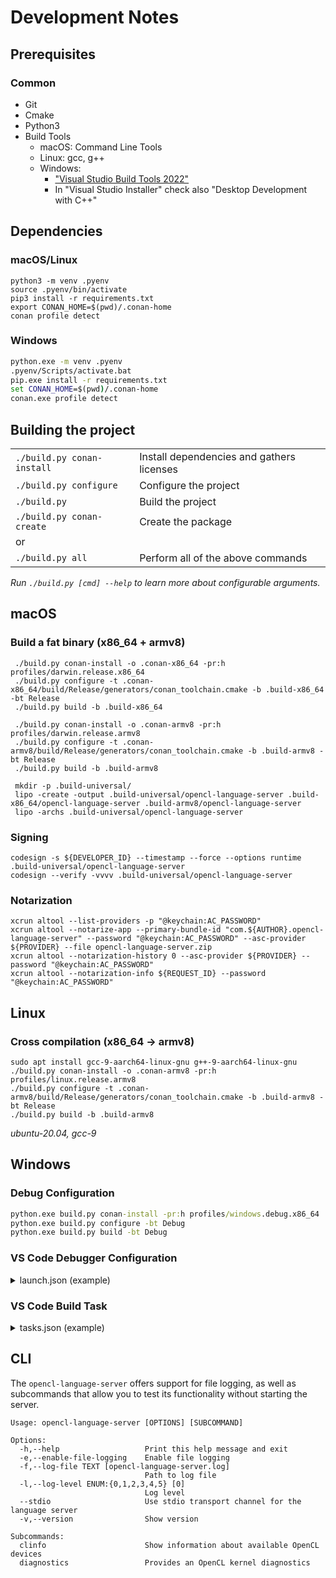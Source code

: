 # Development Notes

## Prerequisites

### Common

* Git
* Cmake
* Python3
* Build Tools
  * macOS: Command Line Tools
  * Linux: gcc, g++  
  * Windows: 
    * ["Visual Studio Build Tools 2022"](https://visualstudio.microsoft.com/downloads/)
    * In "Visual Studio Installer" check also "Desktop Development with C++"

## Dependencies

### macOS/Linux

```shell
python3 -m venv .pyenv
source .pyenv/bin/activate
pip3 install -r requirements.txt
export CONAN_HOME=$(pwd)/.conan-home
conan profile detect
```

### Windows

```bat
python.exe -m venv .pyenv
.pyenv/Scripts/activate.bat
pip.exe install -r requirements.txt
set CONAN_HOME=$(pwd)/.conan-home
conan.exe profile detect
```

## Building the project

| | |
|---|---|
| `./build.py conan-install` | Install dependencies and gathers licenses|
| `./build.py configure` | Configure the project |
| `./build.py` | Build the project |
| `./build.py conan-create` | Create the package |
| or | |
| `./build.py all` | Perform all of the above commands |

*Run `./build.py [cmd] --help` to learn more about configurable arguments.*

## macOS

### Build a fat binary (x86_64 + armv8)

```shell
 ./build.py conan-install -o .conan-x86_64 -pr:h profiles/darwin.release.x86_64
 ./build.py configure -t .conan-x86_64/build/Release/generators/conan_toolchain.cmake -b .build-x86_64 -bt Release
 ./build.py build -b .build-x86_64

 ./build.py conan-install -o .conan-armv8 -pr:h profiles/darwin.release.armv8
 ./build.py configure -t .conan-armv8/build/Release/generators/conan_toolchain.cmake -b .build-armv8 -bt Release
 ./build.py build -b .build-armv8

 mkdir -p .build-universal/
 lipo -create -output .build-universal/opencl-language-server .build-x86_64/opencl-language-server .build-armv8/opencl-language-server
 lipo -archs .build-universal/opencl-language-server 
 ```

### Signing

```shell
codesign -s ${DEVELOPER_ID} --timestamp --force --options runtime .build-universal/opencl-language-server
codesign --verify -vvvv .build-universal/opencl-language-server
```

### Notarization

```shell
xcrun altool --list-providers -p "@keychain:AC_PASSWORD"
xcrun altool --notarize-app --primary-bundle-id "com.${AUTHOR}.opencl-language-server" --password "@keychain:AC_PASSWORD" --asc-provider ${PROVIDER} --file opencl-language-server.zip
xcrun altool --notarization-history 0 --asc-provider ${PROVIDER} --password "@keychain:AC_PASSWORD"
xcrun altool --notarization-info ${REQUEST_ID} --password "@keychain:AC_PASSWORD"
```

## Linux

### Cross compilation (x86_64 -> armv8)

```shell
sudo apt install gcc-9-aarch64-linux-gnu g++-9-aarch64-linux-gnu
./build.py conan-install -o .conan-armv8 -pr:h profiles/linux.release.armv8
./build.py configure -t .conan-armv8/build/Release/generators/conan_toolchain.cmake -b .build-armv8 -bt Release
./build.py build -b .build-armv8
```

*ubuntu-20.04, gcc-9*

## Windows

### Debug Configuration

```bat
python.exe build.py conan-install -pr:h profiles/windows.debug.x86_64
python.exe build.py configure -bt Debug
python.exe build.py build -bt Debug
```

### VS Code Debugger Configuration

<details>
<summary>launch.json (example)</summary>

```json
{
    // Use IntelliSense to learn about possible attributes.
    // Hover to view descriptions of existing attributes.
    // For more information, visit: https://go.microsoft.com/fwlink/?linkid=830387
    "version": "0.2.0",
    "configurations": [
        {
            "name": "(Windows) Launch",
            "type": "cppvsdbg",
            "request": "launch",
            "program": "${workspaceFolder}/.build/Debug/opencl-language-server.exe",
            "args": ["clinfo"],
            "stopAtEntry": false,
            "cwd": "${fileDirname}",
            "environment": [],
            "console": "externalTerminal"
        }       
    ]
}
```

</details>

### VS Code Build Task

<details>
<summary>tasks.json (example)</summary>

```json
{
    "tasks": [
        {
            "type": "process",
            "label": "Debug Build",
            "command": "python.exe",
            "args": [
                "build.py",
                "build",
                "-bt",
                "Debug"
            ],
            "options": {
                "cwd": "${workspaceFolder}"
            },
            "problemMatcher": [
                "$msCompile"
            ],
            "group": {
                "kind": "build",
                "isDefault": true
            },
        }
    ],
    "version": "2.0.0"
}
```

</details/>

## CLI

The `opencl-language-server` offers support for file logging, as well as subcommands that allow you to test its functionality without starting the server.

```
Usage: opencl-language-server [OPTIONS] [SUBCOMMAND]

Options:
  -h,--help                   Print this help message and exit
  -e,--enable-file-logging    Enable file logging
  -f,--log-file TEXT [opencl-language-server.log] 
                              Path to log file
  -l,--log-level ENUM:{0,1,2,3,4,5} [0] 
                              Log level
  --stdio                     Use stdio transport channel for the language server
  -v,--version                Show version

Subcommands:
  clinfo                      Show information about available OpenCL devices
  diagnostics                 Provides an OpenCL kernel diagnostics
```
